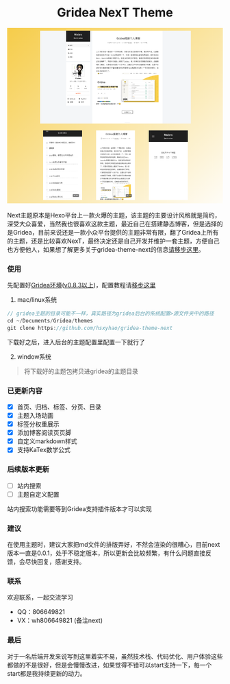 <h1 align="center">
  Gridea NexT Theme
</h1>

![NexT主题概览](assets/images/overview.png)

Next主题原本是Hexo平台上一款火爆的主题，该主题的主要设计风格就是简约，深受大众喜爱，当然我也很喜欢这款主题，最近自己在搭建静态博客，但是选择的是Gridea，目前来说还是一款小众平台提供的主题非常有限，翻了Gridea上所有的主题，还是比较喜欢NexT，最终决定还是自己开发并维护一套主题，方便自己也方便他人，如果想了解更多关于gridea-theme-next的信息[请移步这里](https://hsxyhao.github.io/post/shuo-yi-xia-next-zhu-ti/)。

### 使用

先配置好[Gridea环境](https://gridea.dev/docs/)([v0.8.3以上](https://github.com/getgridea/gridea/releases))，配置教程请[移步这里](https://hsxyhao.github.io/post/gridea-setup/)
1. mac/linux系统
```java
// gridea主题的目录可能不一样，真实路径为gridea后台的系统配置>源文件夹中的路径
cd ~/Documents/Gridea/themes
git clone https://github.com/hsxyhao/gridea-theme-next

```
下载好之后，进入后台的主题配置里配置一下就行了

2. window系统
> 将下载好的主题包拷贝进gridea的主题目录
### 已更新内容

- [x] 首页、归档、标签、分页、目录
- [x] 主题入场动画
- [x] 标签分权重展示
- [x] 添加博客阅读页页脚
- [x] 自定义markdown样式
- [x] 支持KaTex数学公式

### 后续版本更新
- [ ] 站内搜索
- [ ] 主题自定义配置

站内搜索功能需要等到Gridea支持插件版本才可以实现

### 建议
在使用主题时，建议大家把md文件的排版弄好，不然会渲染的很糟心，目前next版本一直是0.0.1，处于不稳定版本，所以更新会比较频繁，有什么问题直接反馈，会尽快回复，感谢支持。

### 联系
欢迎联系，一起交流学习
+ QQ：806649821
+ VX：wh806649821 (备注next)

### 最后
对于一名后端开发来说写到这里着实不易，虽然技术栈、代码优化、用户体验这些都做的不是很好，但是会慢慢改进，如果觉得不错可以start支持一下，每一个start都是我持续更新的动力。

